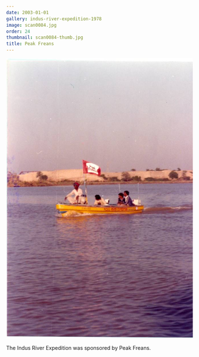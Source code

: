 ```yaml
---
date: 2003-01-01
gallery: indus-river-expedition-1978
image: scan0084.jpg
order: 24
thumbnail: scan0084-thumb.jpg
title: Peak Freans
---
```


![Peak Freans](./scan0084.jpg)

The Indus River Expedition was sponsored by Peak Freans.
